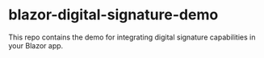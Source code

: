 # blazor-digital-signature-demo
This repo contains the demo for integrating digital signature capabilities in your Blazor app. 
